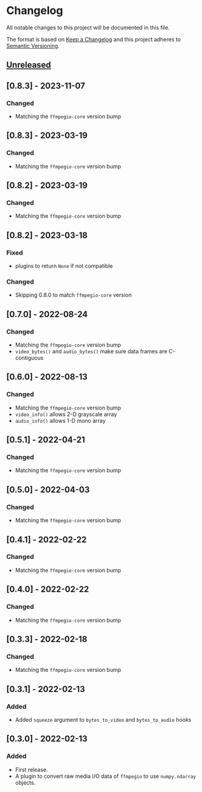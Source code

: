 # Changelog
All notable changes to this project will be documented in this file.

The format is based on [Keep a Changelog](http://keepachangelog.com/en/1.0.0/) and this project adheres to [Semantic Versioning](http://semver.org/spec/v2.0.0.html).

## [Unreleased]

## [0.8.3] - 2023-11-07

### Changed

- Matching the `ffmpegio-core` version bump 

## [0.8.3] - 2023-03-19

### Changed

- Matching the `ffmpegio-core` version bump 

## [0.8.2] - 2023-03-19

### Changed

- Matching the `ffmpegio-core` version bump 

## [0.8.2] - 2023-03-18

### Fixed

- plugins to return `None` if not compatible

### Changed

- Skipping 0.8.0 to match `ffmpegio-core` version

## [0.7.0] - 2022-08-24

### Changed

- Matching the `ffmpegio-core` version bump 
- `video_bytes()` and `audio_bytes()` make sure data frames are C-contiguous

## [0.6.0] - 2022-08-13

### Changed

- Matching the `ffmpegio-core` version bump 
- `video_info()` allows 2-D grayscale array
- `audio_info()` allows 1-D mono array

## [0.5.1] - 2022-04-21

### Changed

- Matching the `ffmpegio-core` version bump 

## [0.5.0] - 2022-04-03

### Changed

- Matching the `ffmpegio-core` version bump 

## [0.4.1] - 2022-02-22

### Changed

- Matching the `ffmpegio-core` version bump 

## [0.4.0] - 2022-02-22

### Changed

- Matching the `ffmpegio-core` version bump 

## [0.3.3] - 2022-02-18

### Changed

- Matching the `ffmpegio-core` version bump 

## [0.3.1] - 2022-02-13

### Added

- Added `squeeze` argument to `bytes_to_video` and `bytes_to_audio` hooks
  
## [0.3.0] - 2022-02-13

### Added

- First release.
- A plugin to convert raw media I/O data of `ffmpegio` to use `numpy.ndarray` objects.

[Unreleased]: https://github.com/python-ffmpegio/python-ffmpegio/compare/v0.5.0...HEAD
[v0.5.0]: https://github.com/python-ffmpegio/python-ffmpegio/compare/v0.4.1...v0.5.0
[v0.3.3]: https://github.com/python-ffmpegio/python-ffmpegio/compare/v0.3.1...v0.4.1
[v0.3.1]: https://github.com/python-ffmpegio/python-ffmpegio/compare/v0.3.0...v0.3.1
